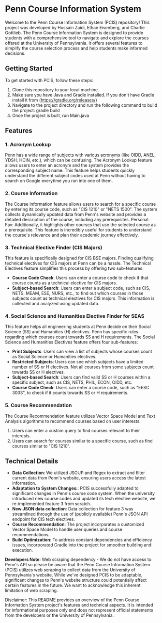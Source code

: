 # Penn Course Information System

Welcome to the Penn Course Information System (PCIS) repository! This project was developed by Hussain Zaidi, Ethan Eisenberg, and Charlie Gottlieb.
The Penn Course Information System is designed to provide students with a comprehensive tool to navigate and explore the courses offered at the University of Pennsylvania. 
It offers several features to simplify the course selection process and help students make informed decisions.

## Getting Started
To get started with PCIS, follow these steps:

1. Clone this repository to your local machine.
2. Make sure you have Java and Gradle installed. If you don't have Gradle install it from (https://gradle.org/releases/)
3. Navigate to the project directory and run the following command to build the project: gradle build
4. Once the project is built, run Main.java


## Features

### 1. Acronym Lookup

Penn has a wide range of subjects with various acronyms (like OIDD, ANEL, YDSH, HCIN, etc.), which can be confusing. The Acronym Lookup feature allows users to enter an acronym and the system provides the corresponding subject name. 
This feature helps students quickly understand the different subject codes used at Penn without having to search on Google everytime you run into one of them.

### 2. Course Information

The Course Information feature allows users to search for a specific course by entering its course code, such as "CIS 1210" or "NETS 1500". 
The system collects dynamically updated data from Penn's website and provides a detailed description of the course, including any prerequisites. 
Personal Fav: Additionally, it highlights other courses that use the selected course as a prerequisite. This feature is incredibly useful for students to understand the course's relevance and plan their academic journey effectively.

### 3. Technical Elective Finder (CIS Majors)

This feature is specifically designed for CIS BSE majors. Finding qualifying technical electives for CIS majors at Penn can be a hassle. The Technical Electives feature simplifies this process by offering two sub-features:

- **Course Code Check**: Users can enter a course code to check if that course counts as a technical elective for CIS majors.
- **Subject-based Search**: Users can enter a subject code, such as CIS, NETS, MEAM, ESE, NURS, etc., to find out which courses in those subjects count as technical electives for CIS majors. This information is collected and analyzed using updated data.

### 4. Social Science and Humanities Elective Finder for SEAS

This feature helps all engineering students at Penn decide on their Social Science (SS) and Humanities (H) electives. Penn has specific rules regarding which courses count towards SS and H requirements. 
The Social Science and Humanities Electives feature offers four sub-features:

- **Print Subjects**: Users can view a list of subjects whose courses count as Social Science or Humanities electives.
- **Restricted Subjects**: Users can see which subjects have a limited number of SS or H electives. Not all courses from some subjects count towards SS or H electives.
- **Subject-based Search**: Users can find valid SS or H courses within a specific subject, such as CIS, NETS, PHIL, ECON, OIDD, etc.
- **Course Code Check**: Users can enter a course code, such as "EESC 3003", to check if it counts towards SS or H requirements.

### 5. Course Recommendation

The Course Recommendation feature utilizes Vector Space Model and Text Analysis algorithms to recommend courses based on user interests. 
1. Users can enter a custom query to find courses relevant to their interests.
2. Users can search for courses similar to a specific course, such as find courses similar to "CIS 1210".

## Technical Details

- **Data Collection**: We utilized JSOUP and Regex to extract and filter current data from Penn's website, ensuring users access the latest information. 
- **Adaptation to System Changes:**: PCIS successfully adapted to significant changes in Penn's course code system. When the university introduced new course codes and updated its tech elective website, we re-implemented feature 3 from scratch.
- **New JSON data collection**: Data collection for feature 3 was streamlined through the use of (publicly available) Penn's JSON API endpoint for CIS tech electives.
- **Course Recommendation**: The project incorporates a customized Vector Space Model to handle user queries and course recommendations.
- **Build Optimization**: To address constant dependencies and efficiency issues, incorporated Gradle into the project for smoother building and execution.

**Developers Note**: Web scraping dependency - We do not have access to Penn's API so please be aware that the Penn Course Information System (PCIS) utilizes web scraping to collect data from the University of Pennsylvania's website. 
While we've designed PCIS to be adaptable, significant changes to Penn's website structure could potentially affect certain features in the future. We want to acknowledge this inherent limitation of web scraping. 

Disclaimer: This README provides an overview of the Penn Course Information System project's features and technical aspects. It is intended for informational purposes only and does not represent official statements from the developers or the University of Pennsylvania.
